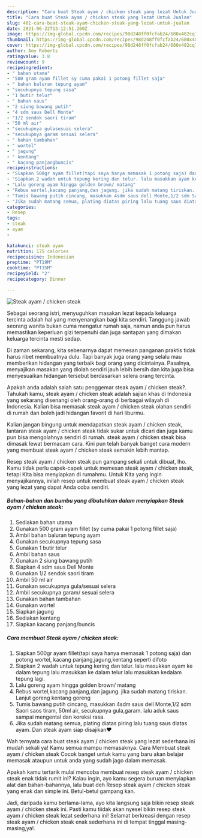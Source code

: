 ```yaml
---
description: "Cara buat Steak ayam / chicken steak yang lezat Untuk Jualan"
title: "Cara buat Steak ayam / chicken steak yang lezat Untuk Jualan"
slug: 401-cara-buat-steak-ayam-chicken-steak-yang-lezat-untuk-jualan
date: 2021-06-22T13:12:51.260Z
image: https://img-global.cpcdn.com/recipes/98d248ff0fcfab24/680x482cq70/steak-ayam-chicken-steak-foto-resep-utama.jpg
thumbnail: https://img-global.cpcdn.com/recipes/98d248ff0fcfab24/680x482cq70/steak-ayam-chicken-steak-foto-resep-utama.jpg
cover: https://img-global.cpcdn.com/recipes/98d248ff0fcfab24/680x482cq70/steak-ayam-chicken-steak-foto-resep-utama.jpg
author: Amy Roberts
ratingvalue: 3.8
reviewcount: 9
recipeingredient:
- " bahan utama"
- "500 gram ayam fillet sy cuma pakai 1 potong fillet saja"
- " bahan baluran tepung ayam"
- "secukupnya tepung sasa"
- "1 butir telur"
- " bahan saus"
- "2 siung bawang putih"
- "4 sdm saus Dell Monte"
- "1/2 sendok saori tiram"
- "50 ml air"
- "secukupnya gulasesuai selera"
- "secukupnya garam sesuai selera"
- " bahan tambahan"
- " wortel"
- " jagung"
- " kentang"
- " kacang panjangbuncis"
recipeinstructions:
- "Siapkan 500gr ayam fillet(tapi saya hanya memasak 1 potong saja) dan potong wortel, kacang panjang,jagung,kentang seperti difoto"
- "Siapkan 2 wadah untuk tepung kering dan telur. lalu masukkan ayam ke dalam tepung lalu masukkan ke dalam telur lalu masukkan kedalam tepung lagi."
- "Lalu goreng ayam hingga golden brown/ matang"
- "Rebus wortel,kacang panjang,dan jagung. jika sudah matang tiriskan. Lanjut goreng kentang goreng"
- "Tumis bawang putih cincang, masukkan 4sdm saus dell Monte,1/2 sdm Saori saos tiram, 50ml air, secukupnya gula,garam. lalu aduk saus sampai mengental dan koreksi rasa."
- "Jika sudah matang semua, plating diatas piring lalu tuang saus diatas ayam. Dan steak ayam siap disajikan❤️"
categories:
- Resep
tags:
- steak
- ayam
- 

katakunci: steak ayam  
nutrition: 175 calories
recipecuisine: Indonesian
preptime: "PT19M"
cooktime: "PT35M"
recipeyield: "2"
recipecategory: Dinner

---
```



![Steak ayam / chicken steak](https://img-global.cpcdn.com/recipes/98d248ff0fcfab24/680x482cq70/steak-ayam-chicken-steak-foto-resep-utama.jpg)

Sebagai seorang istri, menyuguhkan masakan lezat kepada keluarga tercinta adalah hal yang menyenangkan bagi kita sendiri. Tanggung jawab seorang  wanita bukan cuma mengatur rumah saja, namun anda pun harus memastikan keperluan gizi terpenuhi dan juga santapan yang dimakan keluarga tercinta mesti sedap.

Di zaman  sekarang, kita sebenarnya dapat memesan panganan praktis tidak harus ribet membuatnya dulu. Tapi banyak juga orang yang selalu mau memberikan hidangan yang terbaik bagi orang yang dicintainya. Pasalnya, menyajikan masakan yang diolah sendiri jauh lebih bersih dan kita juga bisa menyesuaikan hidangan tersebut berdasarkan selera orang tercinta. 



Apakah anda adalah salah satu penggemar steak ayam / chicken steak?. Tahukah kamu, steak ayam / chicken steak adalah sajian khas di Indonesia yang sekarang disenangi oleh orang-orang di berbagai wilayah di Indonesia. Kalian bisa memasak steak ayam / chicken steak olahan sendiri di rumah dan boleh jadi hidangan favorit di hari liburmu.

Kalian jangan bingung untuk mendapatkan steak ayam / chicken steak, lantaran steak ayam / chicken steak tidak sukar untuk dicari dan juga kamu pun bisa mengolahnya sendiri di rumah. steak ayam / chicken steak bisa dimasak lewat bermacam cara. Kini pun telah banyak banget cara modern yang membuat steak ayam / chicken steak semakin lebih mantap.

Resep steak ayam / chicken steak pun gampang sekali untuk dibuat, lho. Kamu tidak perlu capek-capek untuk memesan steak ayam / chicken steak, tetapi Kita bisa menyiapkan di rumahmu. Untuk Kita yang ingin menyajikannya, inilah resep untuk membuat steak ayam / chicken steak yang lezat yang dapat Anda coba sendiri.

<!--inarticleads1-->

##### Bahan-bahan dan bumbu yang dibutuhkan dalam menyiapkan Steak ayam / chicken steak:

1. Sediakan  bahan utama
1. Gunakan 500 gram ayam fillet (sy cuma pakai 1 potong fillet saja)
1. Ambil  bahan baluran tepung ayam
1. Gunakan secukupnya tepung sasa
1. Gunakan 1 butir telur
1. Ambil  bahan saus
1. Gunakan 2 siung bawang putih
1. Siapkan 4 sdm saus Dell Monte
1. Gunakan 1/2 sendok saori tiram
1. Ambil 50 ml air
1. Gunakan secukupnya gula/sesuai selera
1. Ambil secukupnya garam/ sesuai selera
1. Gunakan  bahan tambahan
1. Gunakan  wortel
1. Siapkan  jagung
1. Sediakan  kentang
1. Siapkan  kacang panjang/buncis




<!--inarticleads2-->

##### Cara membuat Steak ayam / chicken steak:

1. Siapkan 500gr ayam fillet(tapi saya hanya memasak 1 potong saja) dan potong wortel, kacang panjang,jagung,kentang seperti difoto
1. Siapkan 2 wadah untuk tepung kering dan telur. lalu masukkan ayam ke dalam tepung lalu masukkan ke dalam telur lalu masukkan kedalam tepung lagi.
1. Lalu goreng ayam hingga golden brown/ matang
1. Rebus wortel,kacang panjang,dan jagung. jika sudah matang tiriskan. Lanjut goreng kentang goreng
1. Tumis bawang putih cincang, masukkan 4sdm saus dell Monte,1/2 sdm Saori saos tiram, 50ml air, secukupnya gula,garam. lalu aduk saus sampai mengental dan koreksi rasa.
1. Jika sudah matang semua, plating diatas piring lalu tuang saus diatas ayam. Dan steak ayam siap disajikan❤️




Wah ternyata cara buat steak ayam / chicken steak yang lezat sederhana ini mudah sekali ya! Kamu semua mampu memasaknya. Cara Membuat steak ayam / chicken steak Cocok banget untuk kamu yang baru akan belajar memasak ataupun untuk anda yang sudah jago dalam memasak.

Apakah kamu tertarik mulai mencoba membuat resep steak ayam / chicken steak enak tidak rumit ini? Kalau ingin, ayo kamu segera buruan menyiapkan alat dan bahan-bahannya, lalu buat deh Resep steak ayam / chicken steak yang enak dan simple ini. Betul-betul gampang kan. 

Jadi, daripada kamu berlama-lama, ayo kita langsung saja bikin resep steak ayam / chicken steak ini. Pasti kamu tiidak akan nyesel bikin resep steak ayam / chicken steak lezat sederhana ini! Selamat berkreasi dengan resep steak ayam / chicken steak enak sederhana ini di tempat tinggal masing-masing,ya!.

